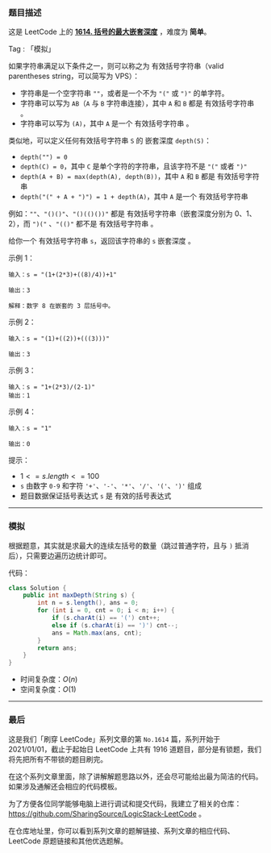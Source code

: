 ### 题目描述

这是 LeetCode 上的 **[1614. 括号的最大嵌套深度](https://leetcode-cn.com/problems/maximum-nesting-depth-of-the-parentheses/solution/gong-shui-san-xie-jian-dan-mo-ni-ti-by-a-pf5d/)** ，难度为 **简单**。

Tag : 「模拟」



如果字符串满足以下条件之一，则可以称之为 有效括号字符串（valid parentheses string，可以简写为 VPS）：

* 字符串是一个空字符串 `""`，或者是一个不为 `"("` 或 `")"` 的单字符。
* 字符串可以写为 `AB`（`A` 与 `B` 字符串连接），其中 `A` 和 `B` 都是 有效括号字符串 。
* 字符串可以写为 `(A)`，其中 `A` 是一个 有效括号字符串 。

类似地，可以定义任何有效括号字符串 `S` 的 嵌套深度 `depth(S)`：

* `depth("") = 0`
* `depth(C) = 0`，其中 `C` 是单个字符的字符串，且该字符不是 `"("` 或者 `")"`
* `depth(A + B) = max(depth(A), depth(B))`，其中 `A` 和 `B` 都是 有效括号字符串
* `depth("(" + A + ")") = 1 + depth(A)`，其中 `A` 是一个 有效括号字符串

例如：`""`、`"()()"`、`"()(()())"` 都是 有效括号字符串（嵌套深度分别为 0、1、2），而 `")("` 、`"(()"` 都不是 有效括号字符串 。

给你一个 有效括号字符串 `s`，返回该字符串的 `s` 嵌套深度 。

示例 1：
```
输入：s = "(1+(2*3)+((8)/4))+1"

输出：3

解释：数字 8 在嵌套的 3 层括号中。
```
示例 2：
```
输入：s = "(1)+((2))+(((3)))"

输出：3
```
示例 3：
```
输入：s = "1+(2*3)/(2-1)"
输出：1
```
示例 4：
```
输入：s = "1"

输出：0
```

提示：
* $1 <= s.length <= 100$
* `s` 由数字 `0-9` 和字符 `'+'`、`'-'`、`'*'`、`'/'`、`'('`、`')'` 组成
* 题目数据保证括号表达式 `s` 是 有效的括号表达式

---

### 模拟

根据题意，其实就是求最大的连续左括号的数量（跳过普通字符，且与 `)` 抵消后），只需要边遍历边统计即可。

代码：
```java
class Solution {
    public int maxDepth(String s) {
        int n = s.length(), ans = 0;
        for (int i = 0, cnt = 0; i < n; i++) {
            if (s.charAt(i) == '(') cnt++;
            else if (s.charAt(i) == ')') cnt--;
            ans = Math.max(ans, cnt);
        }
        return ans;
    }
}
```
* 时间复杂度：$O(n)$
* 空间复杂度：$O(1)$

---

### 最后

这是我们「刷穿 LeetCode」系列文章的第 `No.1614` 篇，系列开始于 2021/01/01，截止于起始日 LeetCode 上共有 1916 道题目，部分是有锁题，我们将先把所有不带锁的题目刷完。

在这个系列文章里面，除了讲解解题思路以外，还会尽可能给出最为简洁的代码。如果涉及通解还会相应的代码模板。

为了方便各位同学能够电脑上进行调试和提交代码，我建立了相关的仓库：https://github.com/SharingSource/LogicStack-LeetCode 。

在仓库地址里，你可以看到系列文章的题解链接、系列文章的相应代码、LeetCode 原题链接和其他优选题解。

